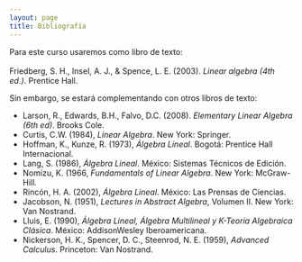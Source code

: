 ```yaml
---
layout: page
title: Bibliografía
---
```


<p class="message">
  Para este curso usaremos como libro de texto:
  <br><br>
  Friedberg, S. H., Insel, A. J., & Spence, L. E. (2003). <i>Linear algebra (4th ed.)</i>. Prentice Hall.
</p>

Sin embargo, se estará complementando con otros libros de texto:

- Larson, R., Edwards, B.H., Falvo, D.C. (2008). *Elementary Linear Algebra (6th ed)*. Brooks Cole.
- Curtis, C.W. (1984), *Linear Algebra*. New York: Springer.
- Hoffman, K., Kunze, R. (1973), *Álgebra Lineal*. Bogotá: Prentice Hall Internacional.
- Lang, S. (1986), *Álgebra Lineal*. México: Sistemas Técnicos de Edición.
- Nomizu, K. (1966, *Fundamentals of Linear Algebra*. New York: McGraw-Hill.
- Rincón, H. A. (2002), *Álgebra Lineal*. México: Las Prensas de Ciencias.
- Jacobson, N. (1951), *Lectures in Abstract Algebra*, Volumen II. New York: Van Nostrand.
- Lluis, E. (1990), *Álgebra Lineal, Álgebra Multilineal y K-Teoría Algebraica Clásica*. México: AddisonWesley Iberoamericana.
- Nickerson, H. K., Spencer, D. C., Steenrod, N. E. (1959), *Advanced Calculus*. Princeton: Van Nostrand.
